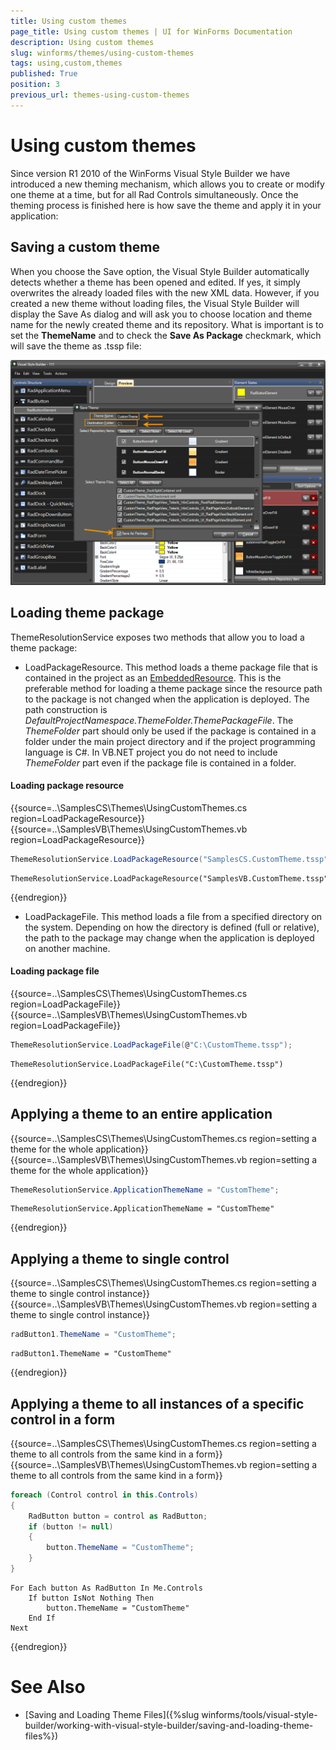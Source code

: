 ```yaml
---
title: Using custom themes
page_title: Using custom themes | UI for WinForms Documentation
description: Using custom themes
slug: winforms/themes/using-custom-themes
tags: using,custom,themes
published: True
position: 3
previous_url: themes-using-custom-themes
---
```


# Using custom themes

Since version R1 2010 of the WinForms Visual Style Builder we have introduced a new theming mechanism, which allows you to create or modify one theme at a time, but for all Rad Controls simultaneously. Once the theming process is finished here is how save the theme and apply it in your application:
      

## Saving a custom theme

When you choose the Save option, the Visual Style Builder automatically detects whether a theme has been opened and edited. If yes, it simply overwrites the already loaded files with the new XML data. However, if you created a new theme without loading files, the Visual Style Builder will display the Save As dialog and will ask you to choose location and theme name for the newly created theme and its repository. What is important is to set the __ThemeName__ and to check the __Save As Package__ checkmark, which will save the theme as .tssp file:

![themes-using-custom-themes](images/themes-using-custom-themes.png)

## Loading theme package

ThemeResolutionService exposes two methods that allow you to load a theme package:

* LoadPackageResource. This method loads a theme package file that is contained in the project as an [EmbeddedResource](http://msdn.microsoft.com/en-us/library/0c6xyb66(VS.80).aspx). This is the preferable method for loading a theme package since the resource path to the package is not changed when the application is deployed. The path construction is *DefaultProjectNamespace.ThemeFolder.ThemePackageFile*. The *ThemeFolder* part should only be used if the package is contained in a folder under the main project directory and if the project programming language is C#. In VB.NET project you do not need to include *ThemeFolder* part even if the package file is contained in a folder.
            
#### Loading package resource

{{source=..\SamplesCS\Themes\UsingCustomThemes.cs region=LoadPackageResource}} 
{{source=..\SamplesVB\Themes\UsingCustomThemes.vb region=LoadPackageResource}} 

````C#
ThemeResolutionService.LoadPackageResource("SamplesCS.CustomTheme.tssp");

````
````VB.NET
ThemeResolutionService.LoadPackageResource("SamplesVB.CustomTheme.tssp")

````

{{endregion}} 

* LoadPackageFile. This method loads a file from a specified directory on the system. Depending on how the directory is defined (full or relative), the path to the package may change when the application is deployed on another machine.

#### Loading package file

{{source=..\SamplesCS\Themes\UsingCustomThemes.cs region=LoadPackageFile}} 
{{source=..\SamplesVB\Themes\UsingCustomThemes.vb region=LoadPackageFile}} 

````C#
ThemeResolutionService.LoadPackageFile(@"C:\CustomTheme.tssp");

````
````VB.NET
ThemeResolutionService.LoadPackageFile("C:\CustomTheme.tssp")

````

{{endregion}} 

## Applying a theme to an entire application

{{source=..\SamplesCS\Themes\UsingCustomThemes.cs region=setting a theme for the whole application}} 
{{source=..\SamplesVB\Themes\UsingCustomThemes.vb region=setting a theme for the whole application}} 

````C#
ThemeResolutionService.ApplicationThemeName = "CustomTheme";

````
````VB.NET
ThemeResolutionService.ApplicationThemeName = "CustomTheme"

````

{{endregion}} 

## Applying a theme to single control

{{source=..\SamplesCS\Themes\UsingCustomThemes.cs region=setting a theme to single control instance}} 
{{source=..\SamplesVB\Themes\UsingCustomThemes.vb region=setting a theme to single control instance}} 

````C#
radButton1.ThemeName = "CustomTheme";

````
````VB.NET
radButton1.ThemeName = "CustomTheme"

````

{{endregion}} 

## Applying a theme to all instances of a specific control in a form

{{source=..\SamplesCS\Themes\UsingCustomThemes.cs region=setting a theme to all controls from the same kind in a form}} 
{{source=..\SamplesVB\Themes\UsingCustomThemes.vb region=setting a theme to all controls from the same kind in a form}} 

````C#
foreach (Control control in this.Controls)
{
    RadButton button = control as RadButton;
    if (button != null)
    {
        button.ThemeName = "CustomTheme";
    }
}

````
````VB.NET
For Each button As RadButton In Me.Controls
    If button IsNot Nothing Then
        button.ThemeName = "CustomTheme"
    End If
Next

````

{{endregion}} 

# See Also

 * [Saving and Loading Theme Files]({%slug winforms/tools/visual-style-builder/working-with-visual-style-builder/saving-and-loading-theme-files%})
